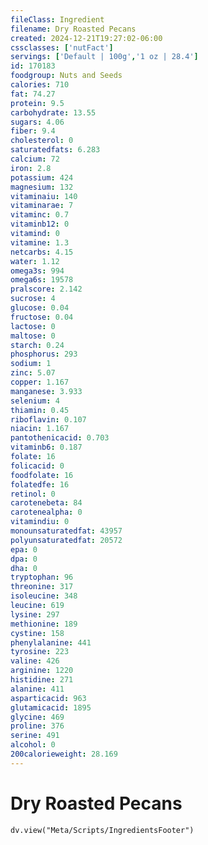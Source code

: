 ```yaml
---
fileClass: Ingredient
filename: Dry Roasted Pecans
created: 2024-12-21T19:27:02-06:00
cssclasses: ['nutFact']
servings: ['Default | 100g','1 oz | 28.4']
id: 170183
foodgroup: Nuts and Seeds
calories: 710
fat: 74.27
protein: 9.5
carbohydrate: 13.55
sugars: 4.06
fiber: 9.4
cholesterol: 0
saturatedfats: 6.283
calcium: 72
iron: 2.8
potassium: 424
magnesium: 132
vitaminaiu: 140
vitaminarae: 7
vitaminc: 0.7
vitaminb12: 0
vitamind: 0
vitamine: 1.3
netcarbs: 4.15
water: 1.12
omega3s: 994
omega6s: 19578
pralscore: 2.142
sucrose: 4
glucose: 0.04
fructose: 0.04
lactose: 0
maltose: 0
starch: 0.24
phosphorus: 293
sodium: 1
zinc: 5.07
copper: 1.167
manganese: 3.933
selenium: 4
thiamin: 0.45
riboflavin: 0.107
niacin: 1.167
pantothenicacid: 0.703
vitaminb6: 0.187
folate: 16
folicacid: 0
foodfolate: 16
folatedfe: 16
retinol: 0
carotenebeta: 84
carotenealpha: 0
vitamindiu: 0
monounsaturatedfat: 43957
polyunsaturatedfat: 20572
epa: 0
dpa: 0
dha: 0
tryptophan: 96
threonine: 317
isoleucine: 348
leucine: 619
lysine: 297
methionine: 189
cystine: 158
phenylalanine: 441
tyrosine: 223
valine: 426
arginine: 1220
histidine: 271
alanine: 411
asparticacid: 963
glutamicacid: 1895
glycine: 469
proline: 376
serine: 491
alcohol: 0
200calorieweight: 28.169
---
```


# Dry Roasted Pecans

```dataviewjs
dv.view("Meta/Scripts/IngredientsFooter")
```